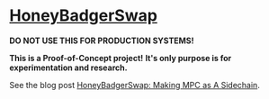# [HoneyBadgerSwap](https://medium.com/@lilione/honeybadgerswap-making-mpc-as-a-sidechain-364bebdb10a5)

**DO NOT USE THIS FOR PRODUCTION SYSTEMS!**

**This is a Proof-of-Concept project!**
**It's only purpose is for experimentation and research.**


See the blog post [HoneyBadgerSwap: Making MPC as A Sidechain](https://medium.com/@lilione/honeybadgerswap-making-mpc-as-a-sidechain-364bebdb10a5).
